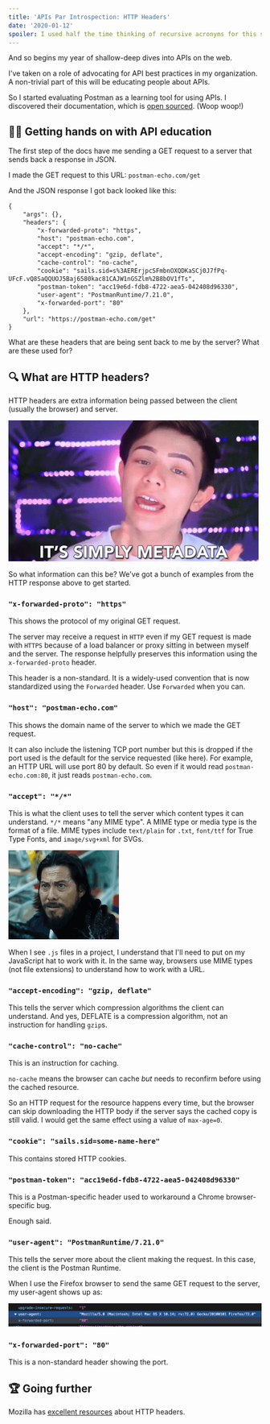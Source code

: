 ```yaml
---
title: 'APIs Par Introspection: HTTP Headers'
date: '2020-01-12'
spoiler: I used half the time thinking of recursive acronyms for this series.
---
```


And so begins my year of shallow-deep dives into APIs on the web.

I've taken on a role of advocating for API best practices in my organization. A non-trivial part of this will be educating people about APIs.

So I started evaluating Postman as a learning tool for using APIs. I discovered their documentation, which is [open sourced](https://github.com/postmanlabs/postman-docs/blob/develop/src/pages/docs/postman/launching-postman/sending-the-first-request.md). (Woop woop!)

## 🙌🏽 Getting hands on with API education

The first step of the docs have me sending a GET request to a server that sends back a response in JSON.

I made the GET request to this URL: `postman-echo.com/get`

And the JSON response I got back looked like this:

```
{
    "args": {},
    "headers": {
        "x-forwarded-proto": "https",
        "host": "postman-echo.com",
        "accept": "*/*",
        "accept-encoding": "gzip, deflate",
        "cache-control": "no-cache",
        "cookie": "sails.sid=s%3AERErjpcSFmbnOXQDKaSCj0J7fPq-UFcF.vQ8SaQQUOJ5Baj6580kac81CAJW1nGSZlm%2B8bOV1fTs",
        "postman-token": "acc19e6d-fdb8-4722-aea5-042408d96330",
        "user-agent": "PostmanRuntime/7.21.0",
        "x-forwarded-port": "80"
    },
    "url": "https://postman-echo.com/get"
}
```

What are these headers that are being sent back to me by the server? What are these used for?

## 🔍 What are HTTP headers?

HTTP headers are extra information being passed between the client (usually the browser) and server. 

![Metadata.](./metadata.gif)

So what information can this be? We've got a bunch of examples from the HTTP response above to get started.

### ```"x-forwarded-proto": "https"```

This shows the protocol of my original GET request. 

The server may receive a request in `HTTP` even if my GET request is made with `HTTPS` because of a load balancer or proxy sitting in between myself and the server. The response helpfully preserves this information using the `x-forwarded-proto` header.

This header is a non-standard. It is a widely-used convention that is now  standardized using the `Forwarded` header. Use `Forwarded` when you can.

### ```"host": "postman-echo.com"```

This shows the domain name of the server to which we made the GET request.

It can also include the listening TCP port number but this is dropped if the port used is the default for the service requested (like here). For example, an HTTP URL will use port 80 by default. So even if it would read `postman-echo.com:80`, it just reads `postman-echo.com`.

### ```"accept": "*/*"```

This is what the client uses to tell the server which content types it can understand. `*/*` means "any MIME type". A MIME type or media type is the format of a file. MIME types include `text/plain` for `.txt`, `font/ttf` for True Type Fonts, and `image/svg+xml` for SVGs.

![What are you?](./what-are-you.gif)

When I see `.js` files in a project, I understand that I'll need to put on my JavaScript hat to work with it. In the same way, browsers use MIME types (not file extensions) to understand how to work with a URL.

### ```"accept-encoding": "gzip, deflate"```

This tells the server which compression algorithms the client can understand. And yes, DEFLATE is a compression algorithm, not an instruction for handling `gzip`s.

### ```"cache-control": "no-cache"```

This is an instruction for caching. 

`no-cache` means the browser can cache _but_ needs to reconfirm before using the cached resource. 

So an HTTP request for the resource happens every time, but the browser can skip downloading the HTTP body if the server says the cached copy is still valid. I would get the same effect using a value of `max-age=0`.

### ```"cookie": "sails.sid=some-name-here"```

This contains stored HTTP cookies.

### ```"postman-token": "acc19e6d-fdb8-4722-aea5-042408d96330"```

This is a Postman-specific header used to workaround a Chrome browser-specific bug. 

Enough said.

### ```"user-agent": "PostmanRuntime/7.21.0"```

This tells the server more about the client making the request. In this case, the client is the Postman Runtime. 

When I use the Firefox browser to send the same GET request to the server, my user-agent shows up as:

![User Agent for Firefox.](./user-agent-firefox.png)

### ```"x-forwarded-port": "80"```

This is a non-standard header showing the port.

## 🏆 Going further

Mozilla has [excellent resources](https://developer.mozilla.org/en-US/docs/Web/HTTP/Headers) about HTTP headers.
